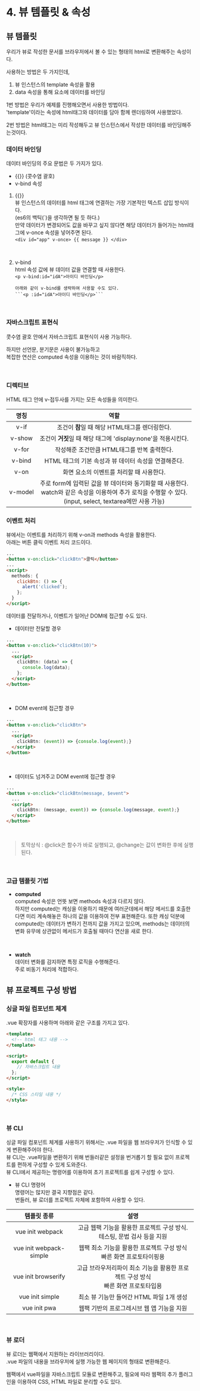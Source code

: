 # 4. 뷰 템플릿 & 속성

## 뷰 템플릿

우리가 뷰로 작성한 문서를 브라우저에서 볼 수 있는 형태의 html로 변환해주는 속성이다.

사용하는 방법은 두 가지인데,

1. 뷰 인스턴스의 template 속성을 활용
2. data 속성을 통해 요소에 데이터를 바인딩

1번 방법은 우리가 예제를 진행해오면서 사용한 방법이다.  
'template'이라는 속성에 html태그와 데이터를 담아 함께 렌더링하여 사용했었다.

2번 방법은 html태그는 미리 작성해두고 뷰 인스턴스에서 작성한 데이터를 바인딩해주는것이다.

### 데이터 바인딩

데이터 바인딩의 주요 문법은 두 가지가 있다.

- {{}} (콧수염 괄호)
- v-bind 속성

1. \{\{\}\}  
   뷰 인스턴스의 데이터를 html 태그에 연결하는 가장 기본적인 텍스트 삽입 방식이다.  
   (es6의 백틱(\`)을 생각하면 될 듯 하다.)  
   만약 데이터가 변경되어도 값을 바꾸고 싶지 않다면 해당 데이터가 들어가는 html태그에 v-once 속성을 넣어주면 된다.  
   `<div id="app" v-once> {{ message }} </div>`

<br>

2.  v-bind  
    html 속성 값에 뷰 데이터 값을 연결할 때 사용한다.  
    `<p v-bind:id="idA">아이디 바인딩</p>`

        아래와 같이 v-bind를 생략하여 사용할 수도 있다.
        ```<p :id="idA">아이디 바인딩</p>```

<br>

### 자바스크립트 표현식

콧수염 괄호 안에서 자바스크립트 표현식이 사용 가능하다.

하지만 선언문, 분기문은 사용이 불가능하고  
복잡한 연산은 computed 속성을 이용하는 것이 바람직하다.

<br>

### 디렉티브

HTML 태그 안에 v-접두사를 가지는 모든 속성들을 의미한다.

|  명칭   | 역할 |
| :-----: | :---: |
|  v-if   | 조건이 **참**일 때 해당 HTML태그를 렌더링한다. |
| v-show  | 조건이 **거짓**일 때 해당 태그에 'display:none'을 적용시킨다. |
|  v-for  | 작성해준 조건만큼 HTML태그를 반복 출력한다. |
| v-bind  | HTML 태그의 기본 속성과 뷰 데이터 속성을 연결해준다. |
|  v-on   | 화면 요소의 이벤트를 처리할 때 사용한다. |
| v-model | 주로 form에 입력된 값을 뷰 데이터와 동기화할 때 사용한다.<br>watch와 같은 속성을 이용하여 추가 로직을 수행할 수 있다.<br>(input, select, textarea에만 사용 가능) |

### 이벤트 처리

뷰에서는 이벤트를 처리하기 위해 v-on과 methods 속성을 활용한다.  
아래는 버튼 클릭 이벤트 처리 코드이다.

```html
...
<button v-on:click="clickBtn">클릭</button>
...
<script>
  methods: {
    clickBtn: () => {
      alert('clicked');
    };
  }
</script>
```

데이터를 전달하거나, 이벤트가 일어난 DOM에 접근할 수도 있다.

- 데이터만 전달할 경우

```html
...
<button v-on:click="clickBtn(10)">
  ...
  <script>
    clickBtn: (data) => {
      console.log(data);
    };
  </script>
</button>
```

<br>

- DOM event에 접근할 경우

```html
...
<button v-on:click="clickBtn">
  ...
  <script>
    clickBtn: (event)) => {console.log(event);}
  </script>
</button>
```

<br>

- 데이터도 넘겨주고 DOM event에 접근할 경우

```html
...
<button v-on:click="clickBtn(message, $event">
  ...
  <script>
    clickBtn: (message, event)) => {console.log(message, event);}
  </script>
</button>
```

<br>

> 토막상식 : @click은 함수가 바로 실행되고, @change는 값이 변화한 후에 실행된다.

<br>

### 고급 템플릿 기법

- **computed**  
  computed 속성은 언뜻 보면 methods 속성과 다르지 않다.  
  하지만 computed는 캐싱을 이용하기 때문에 여러군데에서 해당 메서드를 호출한다면 미리 계속해놓은 하나의 값을 이용하여 전부 표현해준다.
      또한 캐싱 덕분에 computed는 데이터가 변하기 전까지 값을 가지고 있으며,
      methods는 데이터의 변화 유무에 상관없이 메서드가 호출될 때마다 연산을 새로 한다.

<br>

- **watch**  
  데이터 변화를 감지하면 특정 로직을 수행해준다.  
  주로 비동기 처리에 적합하다.

## 뷰 프로젝트 구성 방법

### 싱글 파일 컴포넌트 체계

.vue 확장자를 사용하며 아래와 같은 구조를 가지고 있다.

```html
<template>
  <!-- html 태그 내용 -->
</template>

<script>
  export default {
    // 자바스크립트 내용
  };
</script>

<style>
  /* CSS 스타일 내용 */
</style>
```

<br>

### 뷰 CLI

싱글 파일 컴포넌트 체계를 사용하기 위해서는 .vue 파일을 웹 브라우저가 인식할 수 있게 변환해주어야 한다.  
뷰 CLI는 .vue파일을 변환하기 위해 번들러같은 설정을 번거롭기 할 필요 없이 프로젝트를 편하게 구성할 수 있게 도와준다.  
뷰 CLI에서 제공하는 명령어를 이용하여 초기 프로젝트를 쉽게 구성할 수 있다.

- 뷰 CLI 명령어  
  명령어는 많지만 결국 지향점은 같다.  
  번들러, 뷰 로더를 프로젝트 자체에 포함하여 사용할 수 있다.

|       템플릿 종류       |                                        설명                                         |
| :---------------------: | :---------------------------------------------------------------------------------: |
|    vue init webpack     |     고급 웹팩 기능을 활용한 프로젝트 구성 방식.<br>테스팅, 문법 검사 등을 지원      |
| vue init webpack-simple |       웹팩 최소 기능을 활용한 프로젝트 구성 방식<br>빠른 화면 프로토타이핑용        |
|   vue init browserify   | 고급 브라우저리파이 최소 기능을 활용한 프로젝트 구성 방식<br>빠른 화면 프로토타입용 |
|     vue init simple     |                      최소 뷰 기능만 들어간 HTML 파일 1개 생성                       |
|      vue init pwa       |                     웹팩 기반의 프로그레시브 웹 앱 기능을 지원                      |

<br>

### 뷰 로더

뷰 로더는 웹팩에서 지원하는 라이브러리이다.  
.vue 파일의 내용을 브라우저에 실행 가능한 웹 페이지의 형태로 변환해준다.

웹팩에서 vue파일을 자바스크립트 모듈로 변환해주고, 필요에 따라 웹팩의 추가 플러그인을 이용하여 CSS, HTML 파일로 분리할 수도 있다.

